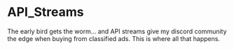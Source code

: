# API_Streams
The early bird gets the worm... and API streams give my discord community the edge when buying from classified ads. This is where all that happens.
